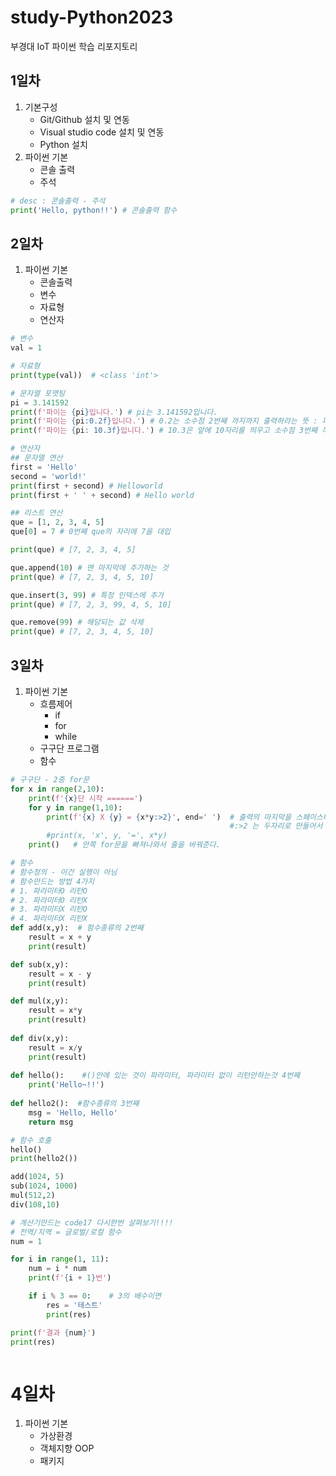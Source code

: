 # study-Python2023
부경대 IoT 파이썬 학습 리포지토리

## 1일차
1. 기본구성
    - Git/Github 설치 및 연동
    - Visual studio code 설치 및 연동
    - Python 설치
2. 파이썬 기본
    - 콘솔 출력
    - 주석

```python
# desc : 콘솔출력 - 주석
print('Hello, python!!') # 콘솔출력 함수
```


## 2일차
1. 파이썬 기본
    - 콘솔출력
    - 변수
    - 자료형
    - 연산자
    
```python
# 변수
val = 1

# 자료형
print(type(val))  # <class 'int'>

# 문자열 포맷팅
pi = 3.141592
print(f'파이는 {pi}입니다.') # pi는 3.141592입니다.
print(f'파이는 {pi:0.2f}입니다.') # 0.2는 소수점 2번째 까지까지 출력하라는 뜻 : 파이는 3.14입니다
print(f'파이는 {pi: 10.3f}입니다.') # 10.3은 앞에 10자리를 띄우고 소수점 3번째 까지 출력 파이는          3.142입니다.

# 연산자
## 문자열 연산
first = 'Hello'
second = 'world!'
print(first + second) # Helloworld
print(first + ' ' + second) # Hello world

## 리스트 연산
que = [1, 2, 3, 4, 5]
que[0] = 7 # 0번째 que의 자리에 7을 대입

print(que) # [7, 2, 3, 4, 5]

que.append(10) # 맨 마지막에 추가하는 것
print(que) # [7, 2, 3, 4, 5, 10]

que.insert(3, 99) # 특정 인덱스에 추가
print(que) # [7, 2, 3, 99, 4, 5, 10]

que.remove(99) # 해당되는 값 삭제
print(que) # [7, 2, 3, 4, 5, 10]


```

## 3일차
1. 파이썬 기본
    - 흐름제어
        - if
        - for
        - while
    - 구구단 프로그램
    - 함수

```python
# 구구단 - 2중 for문
for x in range(2,10):
    print(f'{x}단 시작 ======')
    for y in range(1,10):
        print(f'{x} X {y} = {x*y:>2}', end=' ')  # 출력의 마지막을 스페이스바로 바꿈, 
                                                 #:>2 는 두자리로 만들어서 줄맞춤 하라는 뜻
        #print(x, 'x', y, '=', x*y)
    print()   # 안쪽 for문을 빠져나와서 줄을 바꿔준다.

# 함수
# 함수정의 - 이건 실행이 아님
# 함수만드는 방법 4가지
# 1. 파라미터O 리턴O
# 2. 파라미터O 리턴X
# 3. 파라미터X 리턴O
# 4. 파라미터X 리턴X
def add(x,y):  # 함수종류의 2번째
    result = x + y
    print(result)

def sub(x,y):
    result = x - y
    print(result)

def mul(x,y):
    result = x*y
    print(result)
    
def div(x,y):
    result = x/y
    print(result)
    
def hello():    #()안에 있는 것이 파라미터, 파라미터 없이 리턴안하는것 4번째
    print('Hello~!!')
    
def hello2():  #함수종류의 3번째
    msg = 'Hello, Hello'
    return msg

# 함수 호출
hello()
print(hello2())

add(1024, 5) 
sub(1024, 1000)
mul(512,2)
div(108,10)

# 계산기만드는 code17 다시한번 살펴보기!!!!
# 전역/지역 = 글로벌/로컬 함수
num = 1

for i in range(1, 11):
    num = i * num
    print(f'{i + 1}번')

    if i % 3 == 0:    # 3의 배수이면
        res = '테스트'
        print(res)

print(f'결과 {num}')
print(res)



```
    
# 4일차
1. 파이썬 기본
    - 가상환경
    - 객체지향 OOP
    - 패키지
    
    
    
    
    
    
    
    
    
    
    
    


